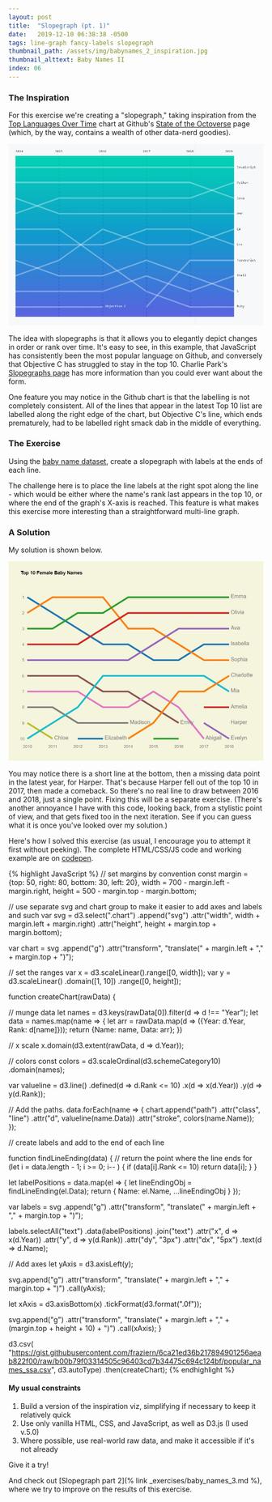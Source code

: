 ```yaml
---
layout: post
title:  "Slopegraph (pt. 1)"
date:   2019-12-10 06:38:38 -0500
tags: line-graph fancy-labels slopegraph
thumbnail_path: /assets/img/babynames_2_inspiration.jpg
thumbnail_alttext: Baby Names II
index: 06
---
```

### The Inspiration

For this exercise we're creating a "slopegraph," taking inspiration from the [Top Languages Over Time](https://octoverse.github.com/#footnote--top-languages-over-time) chart at Github's [State of the Octoverse](https://octoverse.github.com/) page (which, by the way, contains a wealth of other data-nerd goodies).

![Top Languages Over Time](/assets/img/babynames_2_inspiration.jpg)

The idea with slopegraphs is that it allows you to elegantly depict changes in order or rank over time. It's easy to see, in this example, that JavaScript has consistently been the most popular language on Github, and conversely that Objective C has struggled to stay in the top 10. Charlie Park's [Slopegraphs page](https://charliepark.org/slopegraphs/) has more information than you could ever want about the form.

One feature you may notice in the Github chart is that the labelling is not completely consistent. All of the lines that appear in the latest Top 10 list are labelled along the right edge of the chart, but Objective C's line, which ends prematurely, had to be labelled right smack dab in the middle of everything.

### The Exercise

Using the [baby name dataset](https://gist.githubusercontent.com/fraziern/6ca21ed36b217894901256aeab822f00/raw/b00b79f03314505c96403cd7b34475c694c124bf/popular_names_ssa.csv), create a slopegraph with labels at the ends of each line.

The challenge here is to place the line labels at the right spot along the line - which would be either where the name's rank last appears in the top 10, or where the end of the graph's X-axis is reached. This feature is what makes this exercise more interesting than a straightforward multi-line graph.

### A Solution

My solution is shown below.

![Baby Names Rankings](/assets/img/babynames_2_solution.jpg)

You may notice there is a short line at the bottom, then a missing data point in the latest year, for Harper. That's because Harper fell out of the top 10 in 2017, then made a comeback. So there's no real line to draw between 2016 and 2018, just a single point. Fixing this will be a separate exercise. (There's another annoyance I have with this code, looking back, from a stylistic point of view, and that gets fixed too in the next iteration. See if you can guess what it is once you've looked over my solution.)

Here's how I solved this exercise (as usual, I encourage you to attempt it first without peeking). The complete HTML/CSS/JS code and working example are on [codepen](https://codepen.io/fraziern/pen/PowjQEG).

{% highlight JavaScript %}
// set margins by convention
const margin = {top: 50, right: 80, bottom: 30, left: 20},
      width = 700 - margin.left - margin.right,
      height = 500 - margin.top - margin.bottom;

// use separate svg and chart group to make it easier to add axes and labels and such
var svg = d3.select(".chart")
  .append("svg")
  .attr("width", width + margin.left + margin.right)
  .attr("height", height + margin.top + margin.bottom);

var chart = svg
  .append("g")
  .attr("transform", "translate(" + margin.left + "," + margin.top + ")");

// set the ranges
var x = d3.scaleLinear().range([0, width]);
var y = d3.scaleLinear()
  .domain([1, 10])
  .range([0, height]);

function createChart(rawData) {  
  
  // munge data
  let names = d3.keys(rawData[0]).filter(d => d !== "Year");
  let data = names.map(name => {
    let arr = rawData.map(d => ({Year: d.Year, Rank: d[name]}));
    return {Name: name, Data: arr};
  })
  
  // x scale
  x.domain(d3.extent(rawData, d => d.Year));
  
  // colors
  const colors = d3.scaleOrdinal(d3.schemeCategory10)
    .domain(names);
  
  var valueline = d3.line()
    .defined(d => d.Rank <= 10)
    .x(d => x(d.Year))
    .y(d => y(d.Rank));
  
  // Add the paths.
  data.forEach(name => {
    chart.append("path")
      .attr("class", "line")
      .attr("d", valueline(name.Data))
      .attr("stroke", colors(name.Name));
  });
  
  // create labels and add to the end of each line
  
  function findLineEnding(data) {
    // return the point where the line ends
    for (let i = data.length - 1; i >= 0; i-- ) {
      if (data[i].Rank <= 10) return data[i];
    }
  }
  
  let labelPositions = data.map(el => {
    let lineEndingObj = findLineEnding(el.Data);
    return {
      Name: el.Name,
      ...lineEndingObj
    }
  });
 
  var labels = svg
    .append("g")
    .attr("transform", "translate(" + margin.left + "," + margin.top + ")");
  
  labels.selectAll("text")
    .data(labelPositions)
    .join("text")
      .attr("x", d => x(d.Year))
      .attr("y", d => y(d.Rank))
      .attr("dy", "3px")
      .attr("dx", "5px")
      .text(d => d.Name);
    
  // Add axes
  let yAxis = d3.axisLeft(y);
  
  svg.append("g")
    .attr("transform", "translate(" + margin.left + "," + margin.top + ")")
    .call(yAxis);
  
  let xAxis = d3.axisBottom(x)
    .tickFormat(d3.format(".0f"));
  
  svg.append("g")
    .attr("transform", "translate(" + margin.left + "," + (margin.top + height + 10) + ")")
    .call(xAxis);
 }

d3.csv( "https://gist.githubusercontent.com/fraziern/6ca21ed36b217894901256aeab822f00/raw/b00b79f03314505c96403cd7b34475c694c124bf/popular_names_ssa.csv", d3.autoType)
  .then(createChart);
{% endhighlight %}

#### My usual constraints

1. Build a version of the inspiration viz, simplifying if necessary to keep it relatively quick
1. Use only vanilla HTML, CSS, and JavaScript, as well as D3.js (I used v.5.0)
1. Where possible, use real-world raw data, and make it accessible if it's not already

Give it a try!

And check out [Slopegraph part 2](% link _exercises/baby_names_3.md %), where we try to improve on the results of this exercise.